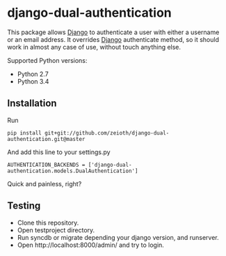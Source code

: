 # django-dual-authentication
This package allows [Django](https://www.djangoproject.com/) to authenticate a user with either a username or an email address. It overrides [Django](https://www.djangoproject.com/) authenticate method, so it should work in almost any case of use, without touch anything else.

Supported Python versions:

 * Python 2.7
 * Python 3.4

## Installation
Run

    pip install git+git://github.com/zeioth/django-dual-authentication.git@master

And add this line to your settings.py

    AUTHENTICATION_BACKENDS = ['django-dual-authentication.models.DualAuthentication']

Quick and painless, right?

## Testing
 * Clone this repository.
 * Open testproject directory.
 * Run syncdb or migrate depending your django version, and runserver.
 * Open http://localhost:8000/admin/ and try to login.
